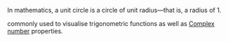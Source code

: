 In mathematics, a unit circle is a circle of unit radius—that is, a radius of 1.

commonly used to visualise trigonometric functions as well as [Complex number](Complex%20number.md) properties.